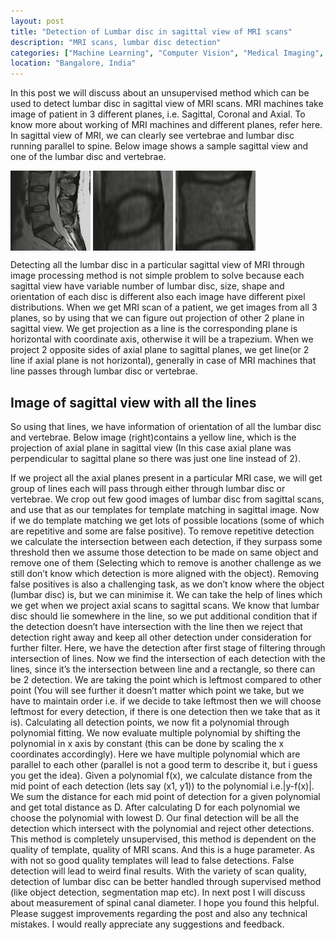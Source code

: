 ```yaml
---
layout: post
title: "Detection of Lumbar disc in sagittal view of MRI scans"
description: "MRI scans, lumbar disc detection"
categories: ["Machine Learning", "Computer Vision", "Medical Imaging", "MRI Scans"]
location: "Bangalore, India"
---
```


In this post we will discuss about an unsupervised method which can be used to detect lumbar disc in sagittal view of MRI scans.
MRI machines take image of patient in 3 different planes, i.e. Sagittal, Coronal and Axial. To know more about working of MRI machines and different planes, refer here.
In sagittal view of MRI, we can clearly see vertebrae and lumbar disc running parallel to spine. Below image shows a sample sagittal view and one of the lumbar disc and vertebrae.

<div>
  <!--{% include image.html url="/images/cervical_view.jpeg" caption="" max_width="100px"%}
  {% include image.html url="/images/lumbar_view.jpeg" caption="" max_width="100px"%}-->
  <img src="images/left.png" width="128" height="128" align="middle"/>
  <img src="images/mid.jpeg" width="128" height="128" align="middle"/>
  <img src="images/right.jpeg" width="128" height="128" align="middle"/>
</div>

Detecting all the lumbar disc in a particular sagittal view of MRI through image processing method is not simple problem to solve because each sagittal view have variable number of lumbar disc, size, shape and orientation of each disc is different also each image have different pixel distributions.
When we get MRI scan of a patient, we get images from all 3 planes, so by using that we can figure out projection of other 2 plane in sagittal view. We get projection as a line is the corresponding plane is horizontal with coordinate axis, otherwise it will be a trapezium. When we project 2 opposite sides of axial plane to sagittal planes, we get line(or 2 line if axial plane is not horizontal), generally in case of MRI machines that line passes through lumbar disc or vertebrae.


## Image of sagittal view with all the lines

So using that lines, we have information of orientation of all the lumbar disc and vertebrae. Below image (right)contains a yellow line, which is the projection of axial plane in sagittal view (In this case axial plane was perpendicular to sagittal plane so there was just one line instead of 2).

If we project all the axial planes present in a particular MRI case, we will get group of lines each will pass through either through lumbar disc or vertebrae.
We crop out few good images of lumbar disc from sagittal scans, and use that as our templates for template matching in sagittal image. Now if we do template matching we get lots of possible locations (some of which are repetitive and some are false positive). To remove repetitive detection we calculate the intersection between each detection, if they surpass some threshold then we assume those detection to be made on same object and remove one of them (Selecting which to remove is another challenge as we still don’t know which detection is more aligned with the object).
Removing false positives is also a challenging task, as we don’t know where the object (lumbar disc) is, but we can minimise it. We can take the help of lines which we get when we project axial scans to sagittal scans. We know that lumbar disc should lie somewhere in the line, so we put additional condition that if the detection doesn’t have intersection with the line then we reject that detection right away and keep all other detection under consideration for further filter.
Here, we have the detection after first stage of filtering through intersection of lines. Now we find the intersection of each detection with the lines, since it’s the intersection between line and a rectangle, so there can be 2 detection. We are taking the point which is leftmost compared to other point (You will see further it doesn’t matter which point we take, but we have to maintain order i.e. if we decide to take leftmost then we will choose leftmost for every detection, if there is one detection then we take that as it is).
Calculating all detection points, we now fit a polynomial through polynomial fitting. We now evaluate multiple polynomial by shifting the polynomial in x axis by constant (this can be done by scaling the x coordinates accordingly).
Here we have multiple polynomial which are parallel to each other (parallel is not a good term to describe it, but i guess you get the idea). Given a polynomial f(x), we calculate distance from the mid point of each detection (lets say (x1, y1)) to the polynomial i.e.|y-f(x)|. We sum the distance for each mid point of detection for a given polynomial and get total distance as D. After calculating D for each polynomial we choose the polynomial with lowest D.
Our final detection will be all the detection which intersect with the polynomial and reject other detections.
This method is completely unsupervised, this method is dependent on the quality of template, quality of MRI scans. And this is a huge parameter. As with not so good quality templates will lead to false detections. False detection will lead to weird final results.
With the variety of scan quality, detection of lumbar disc can be better handled through supervised method (like object detection, segmentation map etc).
In next post I will discuss about measurement of spinal canal diameter.
I hope you found this helpful. Please suggest improvements regarding the post and also any technical mistakes. I would really appreciate any suggestions and feedback.
